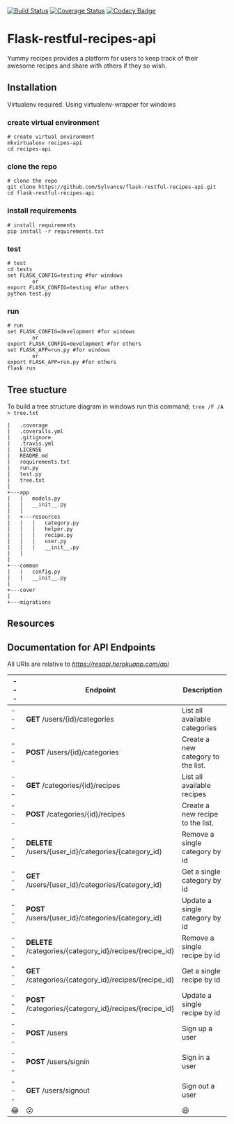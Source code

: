 [![Build Status](https://travis-ci.org/Sylvance/flask-restful-recipes-api.svg?branch=master)](https://travis-ci.org/Sylvance/flask-restful-recipes-api)
[![Coverage Status](https://coveralls.io/repos/github/Sylvance/flask-restful-recipes-api/badge.svg?branch=develop)](https://coveralls.io/github/Sylvance/flask-restful-recipes-api?branch=develop)
[![Codacy Badge](https://api.codacy.com/project/badge/Grade/f24714bd15134063aec24f1e74c9be79)](https://www.codacy.com/app/Sylvance/flask-restful-recipes-api?utm_source=github.com&amp;utm_medium=referral&amp;utm_content=Sylvance/flask-restful-recipes-api&amp;utm_campaign=Badge_Grade)

# Flask-restful-recipes-api
Yummy recipes provides a platform for users to keep track of their awesome recipes and share with others if they so wish.

## Installation

Virtualenv required. Using virtualenv-wrapper for windows

### create virtual environment
```
# create virtual environment
mkvirtualenv recipes-api
cd recipes-api
```

### clone the repo
```
# clone the repo
git clone https://github.com/Sylvance/flask-restful-recipes-api.git
cd flask-restful-recipes-api
```

### install requirements
```
# install requirements
pip install -r requirements.txt
```

### test
```
# test
cd tests
set FLASK_CONFIG=testing #for windows
		or
export FLASK_CONFIG=testing #for others
python test.py
```

### run
```
# run
set FLASK_CONFIG=development #for windows
		or
export FLASK_CONFIG=development #for others
set FLASK_APP=run.py #for windows
		or
export FLASK_APP=run.py #for others
flask run
```

## Tree stucture
To build a tree structure diagram in windows run this command;
```tree /F /A > tree.txt```

```
|   .coverage
|   .coveralls.yml
|   .gitignore
|   .travis.yml
|   LICENSE
|   README.md
|   requirements.txt
|   run.py
|   test.py
|   tree.txt
|   
+---app
|   |   models.py
|   |   __init__.py
|   |   
|   +---resources
|   |   |   category.py
|   |   |   helper.py
|   |   |   recipe.py
|   |   |   user.py
|   |   |   __init__.py
|   |   
|
+---common
|   |   config.py
|   |   __init__.py
|           
+---cover
|       
+---migrations     
```

Resources
---------

## Documentation for API Endpoints

All URIs are relative to *https://resapi.herokuapp.com/api*

|---| Endpoint | Description|
|---|---|---|
|---| **GET** /users/{id}/categories | List all available categories
|---| **POST** /users/{id}/categories | Create a new category to the list.
|---| **GET** /categories/{id}/recipes | List all available recipes
|---| **POST** /categories/{id}/recipes | Create a new recipe to the list.
|---| **DELETE** /users/{user_id}/categories/{category_id} | Remove a single category by id
|---| **GET** /users/{user_id}/categories/{category_id} | Get a single category by id
|---| **POST** /users/{user_id}/categories/{category_id} | Update a single category by id
|---| **DELETE** /categories/{category_id}/recipes/{recipe_id} | Remove a single recipe by id
|---| **GET** /categories/{category_id}/recipes/{recipe_id} | Get a single recipe by id
|---| **POST** /categories/{category_id}/recipes/{recipe_id} | Update a single recipe by id
|---| **POST** /users | Sign up a user
|---| **POST** /users/signin | Sign in a user
|---| **GET** /users/signout | Sign out a user
| :joy: | :open_mouth: | :smile: |
